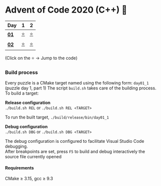 # Advent of Code 2020 (C++) 🎄

<div align="center">

| Day                                            | 1                     | 2                     |
| ---------------------------------------------- | :-------------------: | :-------------------: |
| **[01](https://adventofcode.com/2020/day/1)**  | [⭐](src/day01_1.cpp) | [⭐](src/day01_2.cpp) |
| **[02](https://adventofcode.com/2020/day/2)**  | [⭐](src/day02_1.cpp) | [⭐](src/day02_2.cpp) |

</div>

(Click on the ⭐ → Jump to the code)

### Build process

Every puzzle is a CMake target named using the following form: `day01_1` (puzzle day 1, part 1)
The script `build.sh` takes care of the building process. To build a target:

**Release configuration**  
`./build.sh REL` or `./build.sh REL <TARGET>`

To run the built target, `./build/release/bin/day01_1`

**Debug configuration**  
`./build.sh DBG` or `./build.sh DBG <TARGET>`

The debug configuration is configured to facilitate Visual Studio Code debugging.  
After breakpoints are set, press `F5` to build and debug interactively the source file currently opened

#### Requirements

CMake ≥ 3.15, gcc ≥ 9.3

